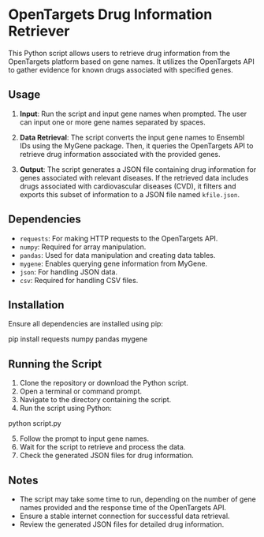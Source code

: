 # OpenTargets Drug Information Retriever

This Python script allows users to retrieve drug information from the OpenTargets platform based on gene names. It utilizes the OpenTargets API to gather evidence for known drugs associated with specified genes.

## Usage

1. **Input**: Run the script and input gene names when prompted. The user can input one or more gene names separated by spaces.

2. **Data Retrieval**: The script converts the input gene names to Ensembl IDs using the MyGene package. Then, it queries the OpenTargets API to retrieve drug information associated with the provided genes.

3. **Output**: The script generates a JSON file containing drug information for genes associated with relevant diseases. If the retrieved data includes drugs associated with cardiovascular diseases (CVD), it filters and exports this subset of information to a JSON file named `kfile.json`.

## Dependencies

- `requests`: For making HTTP requests to the OpenTargets API.
- `numpy`: Required for array manipulation.
- `pandas`: Used for data manipulation and creating data tables.
- `mygene`: Enables querying gene information from MyGene.
- `json`: For handling JSON data.
- `csv`: Required for handling CSV files.

## Installation

Ensure all dependencies are installed using pip:

pip install requests numpy pandas mygene

## Running the Script

1. Clone the repository or download the Python script.
2. Open a terminal or command prompt.
3. Navigate to the directory containing the script.
4. Run the script using Python:

python script.py

5. Follow the prompt to input gene names.
6. Wait for the script to retrieve and process the data.
7. Check the generated JSON files for drug information.

## Notes

- The script may take some time to run, depending on the number of gene names provided and the response time of the OpenTargets API.
- Ensure a stable internet connection for successful data retrieval.
- Review the generated JSON files for detailed drug information.

